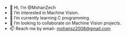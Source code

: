 - 👋 Hi, I’m @MohanZech
- 👀 I’m interested in Machine Vision.
- 🌱 I’m currently learning C programming.
- 💞️ I’m looking to collaborate on Machine Vision projects.
- 📫 Reach me by email- mohansz2008@gmail.com

<!---
MohanZech/MohanZech is a ✨ special ✨ repository because its `README.md` (this file) appears on your GitHub profile.
You can click the Preview link to take a look at your changes.
--->
